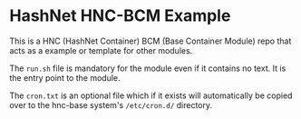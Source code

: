 # HashNet HNC-BCM Example

This is a HNC (HashNet Container) BCM (Base Container Module) repo that acts as a example or template for other modules.

The `run.sh` file is mandatory for the module even if it contains no text. It is the entry point to the module.

The `cron.txt` is an optional file which if it exists will automatically be copied over to the hnc-base system's `/etc/cron.d/` directory.

